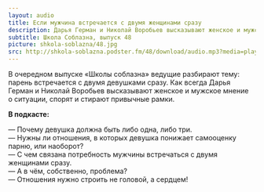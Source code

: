 ```yaml
---
layout: audio
title: Если мужчина встречается с двумя женщинами сразу
description: Дарья Герман и Николай Воробьев высказывают женское и мужское мнение о ситуации, спорят и стирают привычные рамки.
subtitle: Школа Соблазна, выпуск 48
picture: shkola-soblazna/48.jpg
src: http://shkola-soblazna.podster.fm/48/download/audio.mp3?media=player
---
```


В очередном выпуске «Школы соблазна» ведущие разбирают тему: парень встречается с двумя девушками сразу. Как всегда Дарья Герман и Николай Воробьев высказывают женское и мужское мнение о ситуации, спорят и стирают привычные рамки.

**В подкасте:**

— Почему девушка должна быть либо одна, либо три.  
— Нужны ли отношения, в которых девушка понижает самооценку парню, или наоборот?  
— С чем связана потребность мужчины встречаться с двумя женщинами сразу.  
— А в чём, собственно, проблема?  
— Отношения нужно строить не головой, а сердцем!  
